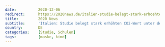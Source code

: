 ```yaml
---
date:          2020-12-06
redirect:      https://2020news.de/italien-studie-belegt-stark-erhoehten-co2-wert-unter-der-maske/
title:         2020 News
subtitle:      'Italien: Studie belegt stark erhöhten CO2-Wert unter der Maske'
country:       DE
categories:    [Studie, Schulen]
tags:          [maske, kind]
---
```


